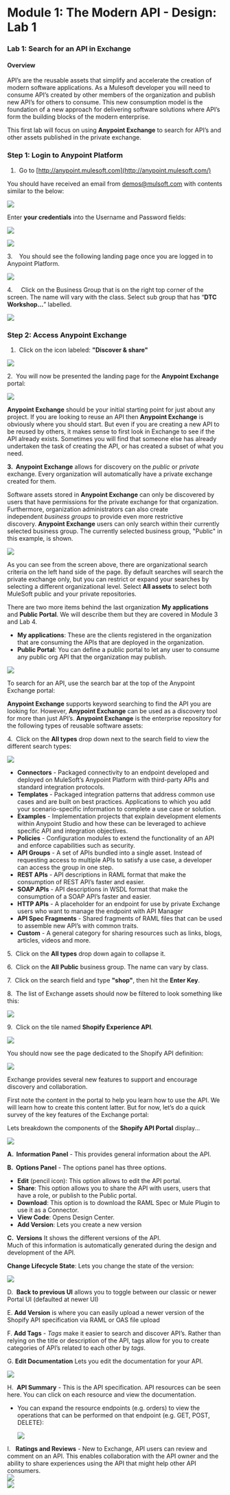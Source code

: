 # Module 1: The Modern API - Design: Lab 1

### Lab 1: Search for an API in Exchange

#### Overview

API’s are the reusable assets that simplify and accelerate the creation of modern software applications. As a Mulesoft developer you will need to consume API’s created by other members of the organization and publish new API’s for others to consume. This new consumption model is the foundation of a new approach for delivering software solutions where API’s form the building blocks of the modern enterprise.

This first lab will focus on using **Anypoint Exchange** to search for API’s and other assets published in the private exchange.

### Step 1: Login to Anypoint Platform

1.   Go to [http://anypoint.mulesoft.com](http://anypoint.mulesoft.com/)

You should have received an email from [demos@mulsoft.com](mailto:demos@mulsoft.com) with contents similar to the below:

![](https://lh5.googleusercontent.com/PSKwSLl4gHrotuO_iDZ98cg-HMmz81nGgyXaulvDargIZYtEgGVrMnImTFDCsqQ4qL4FiG6vDUgQd4FyMnlo5wxo4TbJT3jO_dwAaijoq3plnEdeN8U1mngE_oR-6fApjmsz713xl-2u)

Enter **your credentials** into the Username and Password fields:

![](https://lh3.googleusercontent.com/I3BmVSIOrRI7-MOYw1bwLIwLXbQhanAGkbLxU8nXPJBdrfT3Q48do4MTAT_-CspwMolWh9MdLMXpesaUBVeH_TzQ9B-RKA1YrtcXacWcFxFEw6bNkD-aeSDD7MgcH7s1D3qrvIRp3iij)

![](https://user-images.githubusercontent.com/84099162/163307176-edb5c8b1-bdd6-4e62-95c7-9486a34b7ba3.png)

3.    You should see the following landing page once you are logged in to Anypoint Platform.

![](https://lh3.googleusercontent.com/12uiw4WgEb8UXtVs5USDIxp-U92nW8cbwOixWN2Dl9RbcoFgVV7h2RfGP9wRV7gxEMKEhFB0YhF-Sblc3WHJitEq-p2NWMe9QvQxYgh2DZGCv4sPwRyoNERyynrtyUuarA5pZlvazu4v)

4\.     Click on the Business Group that is on the right top corner of the screen. The name will vary with the class. Select sub group that has “**DTC Workshop…**” labelled. 

![](https://user-images.githubusercontent.com/84099162/163307773-70b053e7-5dff-48b6-bf84-a01c563bb83b.png)

### Step 2: Access Anypoint Exchange

1.   Click on the icon labeled: **"Discover & share"**

![](https://lh4.googleusercontent.com/WfLVdBHMKu_aoimqMRxzs3gTPxmD8-1S8al2kpriEDrTHSDj8vs7ifUUEeGOLHsAPoltFVa6tXkmvQW1swcnq1HZLhS0zXAj3y2-z7h8x459yJlx519BAd2AvY7fgJ-KZXurlAlUMmUP)

2\.  You will now be presented the landing page for the **Anypoint Exchange** portal:

![](https://lh3.googleusercontent.com/RqJVjLuBYeiFcr8ezbjlMCEGcCocqE1s41lqMgFt5I1mxFGyjgteQ4B2jZGOdox0Dz7KD7gF5FFxyouy8psVQUq9OrfpiDgZ_D7kSTyssSffSxq6jO8D_WFJUKDgpCNsMHOcRzmmDEB7)

**Anypoint Exchange** should be your initial starting point for just about any project. If you are looking to reuse an API then **Anypoint Exchange** is obviously where you should start. But even if you are creating a new API to be reused by others, it makes sense to first look in Exchange to see if the API already exists. Sometimes you will find that someone else has already undertaken the task of creating the API, or has created a subset of what you need.

**3.  Anypoint Exchange** allows for discovery on the _public_ or _private_ exchange. Every organization will automatically have a private exchange created for them.

Software assets stored in **Anypoint Exchange** can only be discovered by users that have permissions for the private exchange for that organization. Furthermore, organization administrators can also create independent _business groups_ to provide even more restrictive discovery. **Anypoint Exchange** users can only search within their currently selected business group. The currently selected business group, "Public" in this example, is shown.

![](https://user-images.githubusercontent.com/84099162/163308447-9440003e-6e7a-44a1-856d-9b56e0be2048.png)

As you can see from the screen above, there are organizational search criteria on the left hand side of the page. By default searches will search the private exchange only, but you can restrict or expand your searches by selecting a different organizational level. Select **All assets** to select both MuleSoft public and your private repositories.

There are two more items behind the last organization **My applications** and **Public Portal**. We will describe them but they are covered in Module 3 and Lab 4.

*   **My applications**: These are the clients registered in the organization that are consuming the APIs that are deployed in the organization.
*   **Public Portal**: You can define a public portal to let any user to consume any public org API that the organization may publish.  

![](https://user-images.githubusercontent.com/84099162/163310629-6055bcd2-74d1-4715-8358-76ae14c392f9.png)

To search for an API, use the search bar at the top of the Anypoint Exchange portal:

**Anypoint Exchange** supports keyword searching to find the API you are looking for. However, **Anypoint Exchange** can be used as a discovery tool for more than just API’s. **Anypoint Exchange** is the enterprise repository for the following types of reusable software assets:

4.  Click on the **All types** drop down next to the search field to view the different search types:

![](https://lh6.googleusercontent.com/DQYtBv5_HmIRLZplDBcXF_U0zV4k2OGNR6d2FihR9wiYxjNU5D75GyYb_zttBf30m2rohyqUC_sVfaXF9G7tz4f15H9-Z5P4vDS-wrCuKW1aaLibhkHkNQYawaNrDAeQWSJ5bJM-fJzw)

*   **Connectors** - Packaged connectivity to an endpoint developed and deployed on MuleSoft’s Anypoint Platform with third-party APIs and standard integration protocols.
*   **Templates** - Packaged integration patterns that address common use cases and are built on best practices. Applications to which you add your scenario-specific information to complete a use case or solution.
*   **Examples** - Implementation projects that explain development elements within Anypoint Studio and how these can be leveraged to achieve specific API and integration objectives.
*   **Policies** - Configuration modules to extend the functionality of an API and enforce capabilities such as security.
*   **API Groups** - A set of APIs bundled into a single asset. Instead of requesting access to multiple APIs to satisfy a use case, a developer can access the group in one step.
*   **REST APIs** - API descriptions in RAML format that make the consumption of REST API’s faster and easier.
*   **SOAP APIs** - API descriptions in WSDL format that make the consumption of a SOAP API’s faster and easier.
*   **HTTP APIs** - A placeholder for an endpoint for use by private Exchange users who want to manage the endpoint with API Manager
*   **API Spec Fragments** - Shared fragments of RAML files that can be used to assemble new API’s with common traits.
*   **Custom** - A general category for sharing resources such as links, blogs, articles, videos and more.  

5.  Click on the **All types** drop down again to collapse it.

6.  Click on the **All Public** business group. The name can vary by class.

7.  Click on the search field and type **"shop"**, then hit the **Enter Key**.

8.  The list of Exchange assets should now be filtered to look something like this:

![](https://user-images.githubusercontent.com/84099162/163311652-d097e2c8-84f4-483d-9020-d56c78d12c93.png)

9.  Click on the tile named **Shopify Experience API**.

![](https://user-images.githubusercontent.com/84099162/163311802-60b7bbaa-e09d-4757-8b46-aed25e3af535.png)

You should now see the page dedicated to the Shopify API definition:

![](https://user-images.githubusercontent.com/84099162/163311947-02c8f59b-b654-4418-af39-b37736c940c3.png)

Exchange provides several new features to support and encourage discovery and collaboration.

First note the content in the portal to help you learn how to use the API. We will learn how to create this content latter. But for now, let’s do a quick survey of the key features of the Exchange portal:

Lets breakdown the components of the **Shopify API Portal** display...

![](https://user-images.githubusercontent.com/84099162/163312357-4ceb510c-600a-4bde-a4a0-1268806e15f1.png)

**A.  Information Panel** - This provides general information about the API.

**B.  Options Panel** - The options panel has three options.

*   **Edit** (pencil icon): This option allows to edit the API portal.
*   **Share**: This option allows you to share the API with users, users that have a role, or publish to the Public portal.
*   **Download**: This option is to download the RAML Spec or Mule Plugin to use it as a Connector.
*   **View Code**: Opens Design Center.
*   **Add Version**: Lets you create a new version

**C.  Versions** It shows the different versions of the API.  
Much of this information is automatically generated during the design and development of the API.

**Change Lifecycle State**: Lets you change the state of the version:

![](https://lh3.googleusercontent.com/z8JVnqTc3WdYFpK8nfAY5wMK29ZgWlFP3ZqkXt4Ox247OBwaKpzBv5SqzQAM5eRMrsnePIa2s-G67-Yu90PDR46bzZPt6lKLQ6YiYLe_ADbwohjhAM-Cef40azMXJNYeiFQwdARhuC9S)

D.  **Back to previous UI** allows you to toggle between our classic or newer Portal UI (defaulted at newer UI)

E. **Add Version** is where you can easily upload a newer version of the Shopify API specification via RAML or OAS file upload

F. **Add Tags** - _Tags_ make it easier to search and discover API’s. Rather than relying on the title or description of the API, tags allow for you to create categories of API’s related to each other by _tags_.

G. **Edit Documentation** Lets you edit the documentation for your API.  
  
![](https://user-images.githubusercontent.com/84099162/164135910-b366f0e4-869a-4e36-927f-9173edf6338c.png)  
  
H.  **API Summary** - This is the API specification. API resources can be seen here. You can click on each resource and view the documentation.

*   You can expand the resource endpoints (e.g. orders) to view the operations that can be performed on that endpoint (e.g. GET, POST, DELETE):  
      
    ![](https://lh5.googleusercontent.com/kww254HrO0K8a4nXoIVRysFZTp-Qk0QIMnE4iDU1kR_QuctNAvDw_p6wQMNMf_vcSTw9OsuCJKvak24RO4rlLIzHBdVCvR9VwihSbP1VbvZbKjeRVFN06M4XEl3YHPgHNkVc_YDMdzyi)

I.   **Ratings and Reviews** - New to Exchange, API users can review and comment on an API. This enables collaboration with the API owner and the ability to share experiences using the API that might help other API consumers.  
![](https://lh3.googleusercontent.com/BMGTeCfnbEgF7qGcg6eqI8mg6oYE1vaxWkCgh9StowI6SkDn11LElyDFIW1gNh_0tMe_VqY0EatQsQTpViB-CGCXWwUYeP4glwiNas-FMta3crG5ChHodkZg4dbC27UgP_38ig9gSgfY)  
![](https://user-images.githubusercontent.com/84099162/164136252-842f5fea-c394-4e1d-ae16-becc518fa8d1.png)
